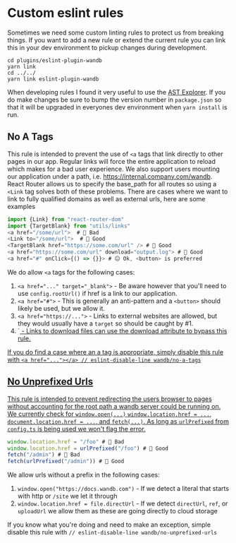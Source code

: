 # Custom eslint rules

Sometimes we need some custom linting rules to protect us from breaking things.  If you want to add a new rule or extend the current rule you can link this in your dev environment to pickup changes during development.

```shell
cd plugins/eslint-plugin-wandb
yarn link
cd ../../
yarn link eslint-plugin-wandb
```

When developing rules I found it very useful to use the [AST Explorer](https://astexplorer.net/).  If you do make changes be sure to bump the version number in `package.json` so that it will be upgraded in everyones dev environment when `yarn install` is run.

## No A Tags

This rule is intended to prevent the use of `<a` tags that link directly to other pages in our app.  Regular links will force the entire application to reload which makes for a bad user experience.  We also support users mounting our application under a path, i.e. https://internal.company.com/wandb.  React Router allows us to specify the base_path for all routes so using a `<Link` tag solves both of these problems.  There are cases where we want to link to fully qualified domains as well as external urls, here are some examples

```js
import {Link} from "react-router-dom"
import {TargetBlank} from "utils/links"
<a href="/some/url">  # 🙁 Bad
<Link to="/some/url">  # 🙂 Good
<TargetBlank href="https://some.com/url" /> # 🙂 Good
<a href="https://some.com/url" download="output.log"> # 🙂 Good
<a href="#" onClick={() => {}}> # 😐 Ok, <button> is preferred
```

We do allow `<a` tags for the following cases:

1. `<a href="..." target="_blank">` - Be aware however that you'll need to use `config.rootUrl()` if href is a link to our application.
2. `<a href="#">` - This is generally an anti-pattern and a `<button>` should likely be used, but we allow it.
3. `<a href="https://...">` - Links to external websites are allowed, but they would usually have a `target` so should be caught by #1.
4. `<a href="https://..." download="filename.txt"> - Links to download files can use the download attribute to bypass this rule.

If you do find a case where an a tag is appropriate, simply disable this rule with `<a href="..."></a> // eslint-disable-line wandb/no-a-tags`

## No Unprefixed Urls

This rule is intended to prevent redirecting the users browser to pages without accounting for the root path a wandb server could be running on.  We currently check for `window.open(...)` `window.location.href = ...`, `document.location.href = ...`, and `fetch(...)`.  As long as `urlPrefixed` from `config.ts` is being used we won't flag the error.

```js
window.location.href = "/foo" # 🙁 Bad
window.location.href = urlPrefixed("/foo") # 🙂 Good
fetch("/admin") # 🙁 Bad
fetch(urlPrefixed("/admin")) # 🙂 Good
```

We allow urls without a prefix in the following cases:

1. `window.open("https://docs.wandb.com")` - If we detect a literal that starts with http or `/site` we let it through
2. `window.location.href = file.directUrl` - If we detect `directUrl`, `ref`, or `uploadUrl` we allow them as these are going directly to cloud storage

If you know what you're doing and need to make an exception, simple disable this rule with `// eslint-disable-line wandb/no-unprefixed-urls`